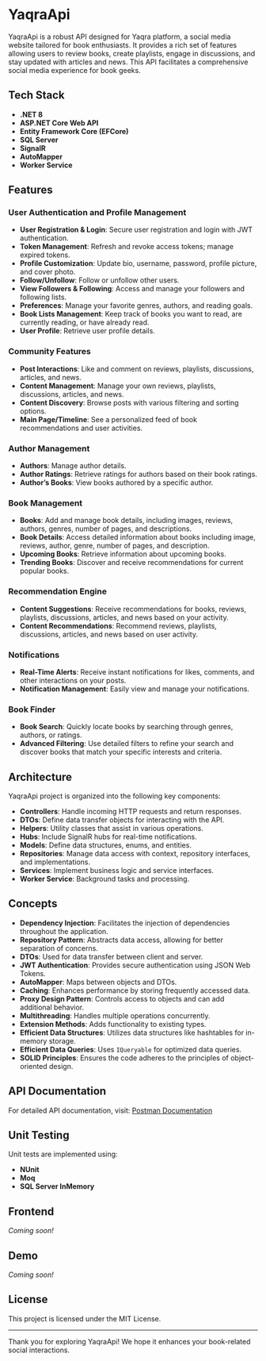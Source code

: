 # YaqraApi

YaqraApi is a robust API designed for Yaqra platform, a social media website tailored for book enthusiasts. It provides a rich set of features allowing users to review books, create playlists, engage in discussions, and stay updated with articles and news. This API facilitates a comprehensive social media experience for book geeks.

## Tech Stack

- **.NET 8**
- **ASP.NET Core Web API**
- **Entity Framework Core (EFCore)**
- **SQL Server**
- **SignalR**
- **AutoMapper**
- **Worker Service**

## Features

### User Authentication and Profile Management
- **User Registration & Login**: Secure user registration and login with JWT authentication.
- **Token Management**: Refresh and revoke access tokens; manage expired tokens.
- **Profile Customization**: Update bio, username, password, profile picture, and cover photo.
- **Follow/Unfollow**: Follow or unfollow other users.
- **View Followers & Following**: Access and manage your followers and following lists.
- **Preferences**: Manage your favorite genres, authors, and reading goals.
- **Book Lists Management**: Keep track of books you want to read, are currently reading, or have already read.
- **User Profile**: Retrieve user profile details.

### Community Features
- **Post Interactions**: Like and comment on reviews, playlists, discussions, articles, and news.
- **Content Management**: Manage your own reviews, playlists, discussions, articles, and news.
- **Content Discovery**: Browse posts with various filtering and sorting options.
- **Main Page/Timeline**: See a personalized feed of book recommendations and user activities.

### Author Management
- **Authors**: Manage author details.
- **Author Ratings**: Retrieve ratings for authors based on their book ratings.
- **Author’s Books**: View books authored by a specific author.

### Book Management
- **Books**: Add and manage book details, including images, reviews, authors, genres, number of pages, and descriptions.
- **Book Details**: Access detailed information about books including image, reviews, author, genre, number of pages, and description.
- **Upcoming Books**: Retrieve information about upcoming books.
- **Trending Books**: Discover and receive recommendations for current popular books.

### Recommendation Engine
- **Content Suggestions**: Receive recommendations for books, reviews, playlists, discussions, articles, and news based on your activity.
- **Content Recommendations**: Recommend reviews, playlists, discussions, articles, and news based on user activity.

### Notifications
- **Real-Time Alerts**: Receive instant notifications for likes, comments, and other interactions on your posts.
- **Notification Management**: Easily view and manage your notifications.

### Book Finder
- **Book Search**: Quickly locate books by searching through genres, authors, or ratings.
- **Advanced Filtering**: Use detailed filters to refine your search and discover books that match your specific interests and criteria.

## Architecture

YaqraApi project is organized into the following key components:

- **Controllers**: Handle incoming HTTP requests and return responses.
- **DTOs**: Define data transfer objects for interacting with the API.
- **Helpers**: Utility classes that assist in various operations.
- **Hubs**: Include SignalR hubs for real-time notifications.
- **Models**: Define data structures, enums, and entities.
- **Repositories**: Manage data access with context, repository interfaces, and implementations.
- **Services**: Implement business logic and service interfaces.
- **Worker Service**: Background tasks and processing.

## Concepts

- **Dependency Injection**: Facilitates the injection of dependencies throughout the application.
- **Repository Pattern**: Abstracts data access, allowing for better separation of concerns.
- **DTOs**: Used for data transfer between client and server.
- **JWT Authentication**: Provides secure authentication using JSON Web Tokens.
- **AutoMapper**: Maps between objects and DTOs.
- **Caching**: Enhances performance by storing frequently accessed data.
- **Proxy Design Pattern**: Controls access to objects and can add additional behavior.
- **Multithreading**: Handles multiple operations concurrently.
- **Extension Methods**: Adds functionality to existing types.
- **Efficient Data Structures**: Utilizes data structures like hashtables for in-memory storage.
- **Efficient Data Queries**: Uses `IQueryable` for optimized data queries.
- **SOLID Principles**: Ensures the code adheres to the principles of object-oriented design.

## API Documentation

For detailed API documentation, visit: [Postman Documentation](https://documenter.getpostman.com/view/33136211/2sAXjDfGAY)

## Unit Testing

Unit tests are implemented using:
- **NUnit**
- **Moq**
- **SQL Server InMemory**

## Frontend

_Coming soon!_

## Demo

_Coming soon!_

## License

This project is licensed under the MIT License.

---

Thank you for exploring YaqraApi! We hope it enhances your book-related social interactions.
